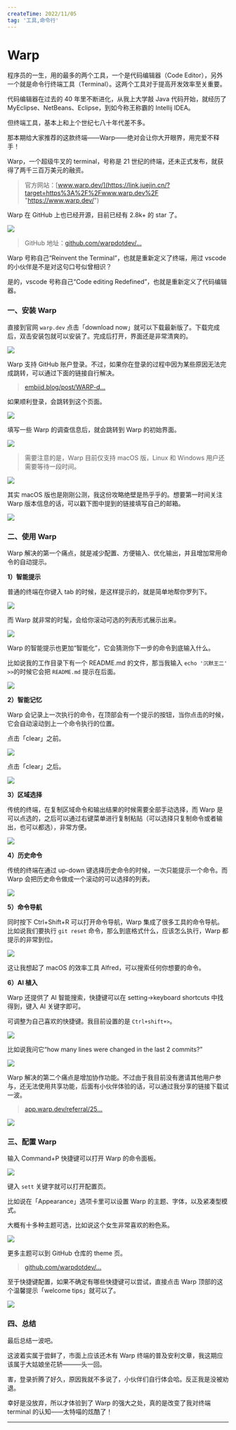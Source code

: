 ```yaml
---
createTime: 2022/11/05
tag: '工具,命令行'
---
```

# Warp

程序员的一生，用的最多的两个工具，一个是代码编辑器（Code Editor），另外一个就是命令行终端工具（Terminal）。这两个工具对于提高开发效率至关重要。

代码编辑器在过去的 40 年里不断进化，从我上大学敲 Java 代码开始，就经历了 MyEclipse、NetBeans、Eclipse，到如今称王称霸的 Intellij IDEA。

但终端工具，基本上和上个世纪七八十年代差不多。

那本期给大家推荐的这款终端——Warp——绝对会让你大开眼界，用完爱不释手！

Warp，一个超级牛叉的 terminal，号称是 21 世纪的终端，还未正式发布，就获得了两千三百万美元的融资。

> 官方网站：[www.warp.dev/](https://link.juejin.cn/?target=https%3A%2F%2Fwww.warp.dev%2F "https://www.warp.dev/")

Warp 在 GitHub 上也已经开源，目前已经有 2.8k+ 的 star 了。

![](https://p3-juejin.byteimg.com/tos-cn-i-k3u1fbpfcp/e490a48492aa4ad0aba0f13173731cee~tplv-k3u1fbpfcp-zoom-in-crop-mark:4536:0:0:0.image)

> GitHub 地址：[github.com/warpdotdev/…](https://link.juejin.cn/?target=https%3A%2F%2Fgithub.com%2Fwarpdotdev%2FWarp "https://github.com/warpdotdev/Warp")

Warp 号称自己“Reinvent the Terminal”，也就是重新定义了终端，用过 vscode 的小伙伴是不是对这句口号似曾相识？

是的，vscode 号称自己“Code editing Redefined”，也就是重新定义了代码编辑器。

### 一、安装 Warp

直接到官网 `warp.dev` 点击「download now」就可以下载最新版了。下载完成后，双击安装包就可以安装了。完成后打开，界面还是非常清爽的。

![](https://p3-juejin.byteimg.com/tos-cn-i-k3u1fbpfcp/97e6026e91b543e592a873a7f322fa9e~tplv-k3u1fbpfcp-zoom-in-crop-mark:4536:0:0:0.image)

Warp 支持 GitHub 账户登录。不过，如果你在登录的过程中因为某些原因无法完成跳转，可以通过下面的链接自行解决。

> [embiid.blog/post/WARP-d…](https://link.juejin.cn/?target=https%3A%2F%2Fembiid.blog%2Fpost%2FWARP-does-not-work-after-submitting-an-invite-code%2F "https://embiid.blog/post/WARP-does-not-work-after-submitting-an-invite-code/")

如果顺利登录，会跳转到这个页面。

![](https://p3-juejin.byteimg.com/tos-cn-i-k3u1fbpfcp/b3af40670d844e29a98d77fee5bcf734~tplv-k3u1fbpfcp-zoom-in-crop-mark:4536:0:0:0.image)

填写一些 Warp 的调查信息后，就会跳转到 Warp 的初始界面。

![](https://p3-juejin.byteimg.com/tos-cn-i-k3u1fbpfcp/b063bb4bba6a480681462f211471e4b2~tplv-k3u1fbpfcp-zoom-in-crop-mark:4536:0:0:0.image)

> 需要注意的是，Warp 目前仅支持 macOS 版，Linux 和 Windows 用户还需要等待一段时间。

![](https://p3-juejin.byteimg.com/tos-cn-i-k3u1fbpfcp/d8c47dffd56e44958100e8f327f2a0b1~tplv-k3u1fbpfcp-zoom-in-crop-mark:4536:0:0:0.image)

其实 macOS 版也是刚刚公测，我这份攻略绝壁是热乎乎的。想要第一时间关注 Warp 版本信息的话，可以戳下图中提到的链接填写自己的邮箱。

![](https://p3-juejin.byteimg.com/tos-cn-i-k3u1fbpfcp/81646789e9be419086acfaa164454727~tplv-k3u1fbpfcp-zoom-in-crop-mark:4536:0:0:0.image)

### 二、使用 Warp

Warp 解决的第一个痛点，就是减少配置、方便输入、优化输出，并且增加常用命令的自动提示。

**1）智能提示**

普通的终端在你键入 tab 的时候，是这样提示的，就是简单地帮你罗列下。

![](https://p3-juejin.byteimg.com/tos-cn-i-k3u1fbpfcp/a6f82267fffd4299b80373bbbce48a92~tplv-k3u1fbpfcp-zoom-in-crop-mark:4536:0:0:0.image)

而 Warp 就非常的时髦，会给你滚动可选的列表形式展示出来。

![](https://p3-juejin.byteimg.com/tos-cn-i-k3u1fbpfcp/d8bab5058a534599b1adbc19cd3bbf3a~tplv-k3u1fbpfcp-zoom-in-crop-mark:4536:0:0:0.image)

Warp 的智能提示也更加“智能化”，它会猜测你下一步的命令到底输入什么。

比如说我的工作目录下有一个 README.md 的文件，那当我输入 `echo '沉默王二' >>`的时候它会把 `README.md` 提示在后面。

![](https://p3-juejin.byteimg.com/tos-cn-i-k3u1fbpfcp/c1d2c131af9c4b16b68ce328d08631f5~tplv-k3u1fbpfcp-zoom-in-crop-mark:4536:0:0:0.image)

**2）智能记忆**

Warp 会记录上一次执行的命令，在顶部会有一个提示的按钮，当你点击的时候，它会自动滚动到上一个命令执行的位置。

点击「clear」之前。

![](https://p3-juejin.byteimg.com/tos-cn-i-k3u1fbpfcp/f89eabfb593d479c9c73f2938865b9d9~tplv-k3u1fbpfcp-zoom-in-crop-mark:4536:0:0:0.image)

点击「clear」之后。

![](https://p3-juejin.byteimg.com/tos-cn-i-k3u1fbpfcp/395e6f3f211148a6a542968b1e37f4c1~tplv-k3u1fbpfcp-zoom-in-crop-mark:4536:0:0:0.image)

**3）区域选择**

传统的终端，在复制区域命令和输出结果的时候需要全部手动选择，而 Warp 是可以点选的，之后可以通过右键菜单进行复制粘贴（可以选择只复制命令或者输出，也可以都选），非常方便。

![](https://p3-juejin.byteimg.com/tos-cn-i-k3u1fbpfcp/a68bee7eb7cb40758e6e24a088201669~tplv-k3u1fbpfcp-zoom-in-crop-mark:4536:0:0:0.image)

**4）历史命令**

传统的终端在通过 up-down 键选择历史命令的时候，一次只能提示一个命令。而 Warp 会把历史命令做成一个滚动的可以选择的列表。

![](https://p3-juejin.byteimg.com/tos-cn-i-k3u1fbpfcp/f1ad8a5e67df48bfbf2f0e3b35175acc~tplv-k3u1fbpfcp-zoom-in-crop-mark:4536:0:0:0.image)

**5）命令导航**

同时按下 Ctrl+Shift+R 可以打开命令导航，Warp 集成了很多工具的命令导航。比如说我们要执行 `git reset` 命令，那么到底格式什么，应该怎么执行，Warp 都提示的非常到位。

![](https://p3-juejin.byteimg.com/tos-cn-i-k3u1fbpfcp/b2674b8bc8714ff4872b86a0e5fed8c0~tplv-k3u1fbpfcp-zoom-in-crop-mark:4536:0:0:0.image)

这让我想起了 macOS 的效率工具 Alfred，可以搜索任何你想要的命令。

**6）AI 植入**

Warp 还提供了 AI 智能搜索，快捷键可以在 setting→keyboard shortcuts 中找得到，键入 AI 关键字即可。

可调整为自己喜欢的快捷键。我目前设置的是 `Ctrl+shift+>`。

![](https://p3-juejin.byteimg.com/tos-cn-i-k3u1fbpfcp/d9457b9e7e2b42a78f629c59670274d1~tplv-k3u1fbpfcp-zoom-in-crop-mark:4536:0:0:0.image)

比如说我问它“how many lines were changed in the last 2 commits?”

![](https://p3-juejin.byteimg.com/tos-cn-i-k3u1fbpfcp/478874761e41458bbbfc6df5717b0877~tplv-k3u1fbpfcp-zoom-in-crop-mark:4536:0:0:0.image)

Warp 解决的第二个痛点是增加协作功能。不过由于我目前没有邀请其他用户参与，还无法使用共享功能，后面有小伙伴体验的话，可以通过我分享的链接下载试一波。

> [app.warp.dev/referral/25…](https://link.juejin.cn/?target=https%3A%2F%2Fapp.warp.dev%2Freferral%2F25KR3Y "https://app.warp.dev/referral/25KR3Y")

![](https://p3-juejin.byteimg.com/tos-cn-i-k3u1fbpfcp/1ec2af36b41948909f677be9e08ae15a~tplv-k3u1fbpfcp-zoom-in-crop-mark:4536:0:0:0.image)

### 三、配置 Warp

输入 Command+P 快捷键可以打开 Warp 的命令面板。

![](https://p3-juejin.byteimg.com/tos-cn-i-k3u1fbpfcp/178ee2dca11d4f1299c6094d5a73142f~tplv-k3u1fbpfcp-zoom-in-crop-mark:4536:0:0:0.image)

键入 `sett` 关键字就可以打开配置页。

比如说在「Appearance」选项卡里可以设置 Warp 的主题、字体，以及紧凑型模式。

大概有十多种主题可选，比如说这个女生非常喜欢的粉色系。

![](https://p3-juejin.byteimg.com/tos-cn-i-k3u1fbpfcp/a4a3edde568145fdb5d9fd34141eb7f7~tplv-k3u1fbpfcp-zoom-in-crop-mark:4536:0:0:0.image)

更多主题可以到 GitHub 仓库的 theme 页。

> [github.com/warpdotdev/…](https://link.juejin.cn/?target=https%3A%2F%2Fgithub.com%2Fwarpdotdev%2Fthemes "https://github.com/warpdotdev/themes")

至于快捷键配置，如果不确定有哪些快捷键可以尝试，直接点击 Warp 顶部的这个温馨提示「welcome tips」就可以了。

![](https://p3-juejin.byteimg.com/tos-cn-i-k3u1fbpfcp/db423cd366f34bf7a373c3b548c5e518~tplv-k3u1fbpfcp-zoom-in-crop-mark:4536:0:0:0.image)

### 四、总结

最后总结一波吧。

这波着实属于尝鲜了，市面上应该还木有 Warp 终端的普及安利文章，我这期应该属于大姑娘坐花轿———头一回。

害，登录折腾了好久，原因我就不多说了，小伙伴们自行体会哈。反正我是没被劝退。

幸好是没放弃，所以才体验到了 Warp 的强大之处，真的是改变了我对终端 terminal 的认知——太特喵的炫酷了！

* * *
